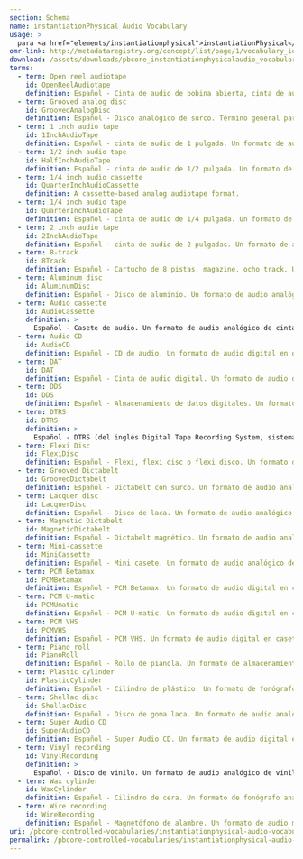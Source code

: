 ```yaml
---
section: Schema
name: instantiationPhysical Audio Vocabulary
usage: >
  para <a href="elements/instantiationphysical">instantiationPhysical</a>
omr-link: http://metadataregistry.org/concept/list/page/1/vocabulary_id/462.html
download: /assets/downloads/pbcore_instantiationphysicalaudio_vocabulary.xlsx
terms:
  - term: Open reel audiotape
    id: OpenReelAudiotape
    definition: Español - Cinta de audio de bobina abierta, cinta de audio de carrete abierto. Término general para cintas de audio de bobina abierta de formatos desconocidos. Si conoce información de formato más específica, utilice el término apropiado de la lista.
  - term: Grooved analog disc
    id: GroovedAnalogDisc
    definition: Español - Disco analógico de surco. Término general para formatos desconocidos de audio de surco. Si conoce información de formato más específica, utilice el término apropiado de la lista.
  - term: 1 inch audio tape
    id: 1InchAudioTape
    definition: Español - cinta de audio de 1 pulgada. Un formato de audio analógico de cinta de 1 pulgada en carrete abierto.
  - term: 1/2 inch audio tape
    id: HalfInchAudioTape
    definition: Español - cinta de audio de 1/2 pulgada. Un formato de audio analógico de cinta de 1/2 pulgada en carrete abierto.
  - term: 1/4 inch audio cassette
    id: QuarterInchAudioCassette
    definition: A cassette-based analog audiotape format.
  - term: 1/4 inch audio tape
    id: QuarterInchAudioTape
    definition: Español - cinta de audio de 1/4 pulgada. Un formato de audio analógico de cinta de 1/4 pulgada en carrete abierto.
  - term: 2 inch audio tape
    id: 2InchAudioTape
    definition: Español - cinta de audio de 2 pulgadas. Un formato de audio analógico de cinta de 2 pulgadas en carrete abierto.
  - term: 8-track
    id: 8Track
    definition: Español - Cartucho de 8 pistas, magazine, ocho track. Un formato de audio analógico de cinta de 1/4 pulgada en cartuchos. También se lo conoce como Stereo 8.
  - term: Aluminum disc
    id: AluminumDisc
    definition: Español - Disco de aluminio. Un formato de audio analógico de disco aluminio con surco.
  - term: Audio cassette
    id: AudioCassette
    definition: >
      Español - Casete de audio. Un formato de audio analógico de cinta de 1/8 de pulgada en casete. Si se desea, la información de formato se puede incluir después de dos puntos, por ejemplo, "Cinta de audio: Tipo I". Los tipos de cinta de audio incluyen Tipo I, Tipo II, Tipo III y Tipo IV.
  - term: Audio CD
    id: AudioCD
    definition: Español - CD de audio. Un formato de audio digital en disco óptico.
  - term: DAT
    id: DAT
    definition: Español - Cinta de audio digital. Un formato de audio digital de cinta de 4 mm en casete.
  - term: DDS
    id: DDS
    definition: Español - Almacenamiento de datos digitales. Un formato de datos digitales en casete que también se puede utilizar para grabar datos de audio.
  - term: DTRS
    id: DTRS
    definition: >
      Español - DTRS (del inglés Digital Tape Recording System, sistema de grabación de cinta digital). Un formato de audio digital de cinta de 8 mm en casete. También se lo conoce como DARS. Los tipos de DTRS incluyen DA-88. Esta información se puede incluir después de dos puntos, como "DTRS: DA-88".
  - term: Flexi Disc
    id: FlexiDisc
    definition: Español - Flexi, flexi disc o flexi disco. Un formato de audio analógico en disco vinilo con surco.
  - term: Grooved Dictabelt
    id: GroovedDictabelt
    definition: Español - Dictabelt con surco. Un formato de audio analógico en cilindro de plástico flexible con surco.
  - term: Lacquer disc
    id: LacquerDisc
    definition: Español - Disco de laca. Un formato de audio analógico en disco lacado con surco. Dentro de los tipos de discos de laca se incluyen aquellos con base de aluminio, base de vidrio, base de cartón y base de acero. Se puede agregar información de formato más específica en una anotación.
  - term: Magnetic Dictabelt
    id: MagneticDictabelt
    definition: Español - Dictabelt magnético. Un formato de audio analógico plástico magnético.
  - term: Mini-cassette
    id: MiniCassette
    definition: Español - Mini casete. Un formato de audio analógico de cinta de audio de 1/8 de pulgada en casete.
  - term: PCM Betamax
    id: PCMBetamax
    definition: Español - PCM Betamax. Un formato de audio digital en casete grabado en una cinta de video Betamax.
  - term: PCM U-matic
    id: PCMUmatic
    definition: Español - PCM U-matic. Un formato de audio digital en casete grabado en una cinta de video U-matic.
  - term: PCM VHS
    id: PCMVHS
    definition: Español - PCM VHS. Un formato de audio digital en casete grabado en una cinta de video VHS.
  - term: Piano roll
    id: PianoRoll
    definition: Español - Rollo de pianola. Un formato de almacenamiento musical en papel que se utiliza para operar una pianola.
  - term: Plastic cylinder
    id: PlasticCylinder
    definition: Español - Cilindro de plástico. Un formato de fonógrafo analógico de un cilindro plástico con surco.
  - term: Shellac disc
    id: ShellacDisc
    definition: Español - Disco de goma laca. Un formato de audio analógico de un disco de goma laca con surco.
  - term: Super Audio CD
    id: SuperAudioCD
    definition: Español - Super Audio CD. Un formato de audio digital en disco óptico.
  - term: Vinyl recording
    id: VinylRecording
    definition: >
      Español - Disco de vinilo. Un formato de audio analógico de vinilo con surco. Si se desea, la información de formato se puede incluir después de dos puntos, por ejemplo: "Disco de vinilo: EP". Los tipos de discos pueden incluir EP, LP, 45, 78. LP se conoce también como 33 1/3.
  - term: Wax cylinder
    id: WaxCylinder
    definition: Español - Cilindro de cera. Un formato de fonógrafo analógico de un cilindro de cera con surco.
  - term: Wire recording
    id: WireRecording
    definition: Español - Magnetófono de alambre. Un formato de audio magnético analógico que utiliza alambre.
uri: /pbcore-controlled-vocabularies/instantiationphysical-audio-vocabulary/
permalink: /pbcore-controlled-vocabularies/instantiationphysical-audio-vocabulary/
---
```

